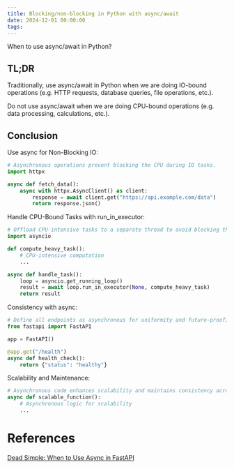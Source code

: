 ```yaml
---
title: Blocking/non-blocking in Python with async/await
date: 2024-12-01 00:00:00
tags:
---
```


When to use async/await in Python?

## TL;DR

Traditionally, use async/await in Python when we are doing IO-bound operations (e.g. HTTP requests, database queries, file operations, etc.).

Do not use async/await when we are doing CPU-bound operations (e.g. data processing, calculations, etc.).

## Conclusion

Use async for Non-Blocking IO:

```python
# Asynchronous operations prevent blocking the CPU during IO tasks.
import httpx

async def fetch_data():
    async with httpx.AsyncClient() as client:
        response = await client.get("https://api.example.com/data")
        return response.json()
```

Handle CPU-Bound Tasks with run_in_executor:

```python
# Offload CPU-intensive tasks to a separate thread to avoid blocking the event loop.
import asyncio

def compute_heavy_task():
    # CPU-intensive computation
    ...

async def handle_task():
    loop = asyncio.get_running_loop()
    result = await loop.run_in_executor(None, compute_heavy_task)
    return result
```

Consistency with async:
```python
# Define all endpoints as asynchronous for uniformity and future-proofing.
from fastapi import FastAPI

app = FastAPI()

@app.get("/health")
async def health_check():
    return {"status": "healthy"}
```

Scalability and Maintenance:

```python
# Asynchronous code enhances scalability and maintains consistency across the codebase.
async def scalable_function():
    # Asynchronous logic for scalability
    ...
```

# References

[Dead Simple: When to Use Async in FastAPI](https://hughesadam87.medium.com/dead-simple-when-to-use-async-in-fastapi-0e3259acea6f)
